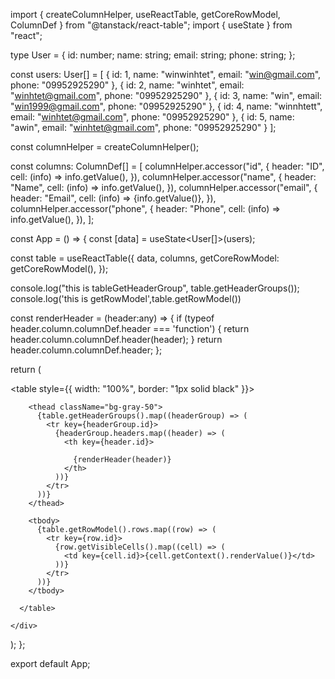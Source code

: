 import { createColumnHelper, useReactTable, getCoreRowModel, ColumnDef } from "@tanstack/react-table";
import { useState } from "react";

type User = {
  id: number;
  name: string;
  email: string;
  phone: string;
};


const users: User[] = [
  { id: 1, name: "winwinhtet", email: "win@gmail.com", phone: "09952925290" },
  { id: 2, name: "winhtet", email: "winhtet@gmail.com", phone: "09952925290" },
  { id: 3, name: "win", email: "win1999@gmail.com", phone: "09952925290" },
  { id: 4, name: "winnhtett", email: "winhtet@gmail.com", phone: "09952925290" },
  { id: 5, name: "awin", email: "winhtet@gmail.com", phone: "09952925290" }
];


const columnHelper = createColumnHelper<User>();


const columns: ColumnDef<User>[] = [
  columnHelper.accessor("id", {
    header: "ID", 
    cell: (info) => info.getValue(), 
  }),
  columnHelper.accessor("name", {
    header: "Name", 
    cell: (info) => info.getValue(), 
  }),
  columnHelper.accessor("email", {
    header: "Email", 
    cell: (info) => <span className="italic text-blue-600">{info.getValue()}</span>, 
  }),
  columnHelper.accessor("phone", {
    header: "Phone", 
    cell: (info) => info.getValue(), 
  }),
];

const App = () => {
  const [data] = useState<User[]>(users);


  const table = useReactTable({
    data,
    columns, 
    getCoreRowModel: getCoreRowModel(), 
  });

  console.log("this is tableGetHeaderGroup", table.getHeaderGroups());
  console.log('this is getRowModel',table.getRowModel())

  const renderHeader = (header:any) => {
    if (typeof header.column.columnDef.header === 'function') {
      return header.column.columnDef.header(header);
    }
    return header.column.columnDef.header;
  };

  return (
    <div>
      <table style={{ width: "100%", border: "1px solid black" }}>
      
        <thead className="bg-gray-50">
          {table.getHeaderGroups().map((headerGroup) => (
            <tr key={headerGroup.id}>
              {headerGroup.headers.map((header) => (
                <th key={header.id}>
                 
                  {renderHeader(header)}
                </th>
              ))}
            </tr>
          ))}
        </thead>

        <tbody>
          {table.getRowModel().rows.map((row) => (
            <tr key={row.id}>
              {row.getVisibleCells().map((cell) => (
                <td key={cell.id}>{cell.getContext().renderValue()}</td>
              ))}
            </tr>
          ))}
        </tbody>

      </table>

    </div>
  );
};

export default App;
